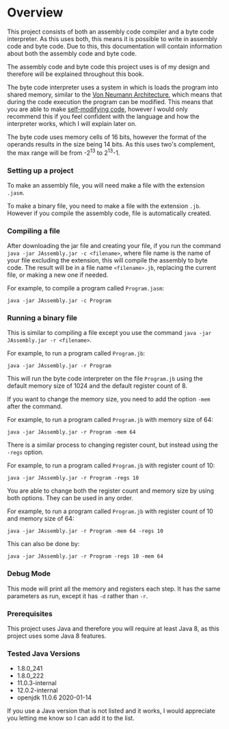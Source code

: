 # Overview

This project consists of both an assembly code compiler and a byte code interpreter. As this uses both, this means it is possible to write in assembly code and byte code. Due to this, this documentation will contain information about both the assembly code and byte code. 

The assembly code and byte code this project uses is of my design and therefore will be explained throughout this book. 

The byte code interpreter uses a system in which is loads the program into shared memory, similar to the [Von Neumann Architecture](https://en.wikipedia.org/wiki/Von_Neumann_architecture), which means that during the code execution the program can be modified. This means that you are able to make [self-modifying code](https://en.wikipedia.org/wiki/Self-modifying_code), however I would only recommend this if you feel confident with the language and how the interpreter works, which I will explain later on.

The byte code uses memory cells of 16 bits, however the format of the operands results in the size being 14 bits. As this uses two's complement, the max range will be from -2<sup>13</sup> to 2<sup>13</sup>-1.

### Setting up a project

To make an assembly file, you will need make a file with the extension `.jasm`. 

To make a binary file, you need to make a file with the extension `.jb`. However if you compile the assembly code, file is automatically created.

### Compiling a file

After downloading the jar file and creating your file, if you run the command `java -jar JAssembly.jar -c <filename>`, where file name is the name of your file excluding the extension, this will compile the assembly to byte code. The result will be in a file name `<filename>.jb`, replacing the current file, or making a new one if needed.

For example, to compile a program called `Program.jasm`:
    
    java -jar JAssembly.jar -c Program

### Running a binary file

This is similar to compiling a file except you use the command `java -jar JAssembly.jar -r <filename>`. 

For example, to run a program called `Program.jb`:
   
    java -jar JAssembly.jar -r Program

This will run the byte code interpreter on the file `Program.jb` using the default memory size of 1024 and the default register count of 8. 

If you want to change the memory size, you need to add the option `-mem` after the command.

For example, to run a program called `Program.jb` with memory size of 64:
    
    java -jar JAssembly.jar -r Program -mem 64

There is a similar process to changing register count, but instead using the `-regs` option.

For example, to run a program called `Program.jb` with register count of 10:

    java -jar JAssembly.jar -r Program -regs 10

You are able to change both the register count and memory size by using both options. They can be used in any order.

For example, to run a program called `Program.jb` with register count of 10 and memory size of 64:
    
    java -jar JAssembly.jar -r Program -mem 64 -regs 10

This can also be done by:

    java -jar JAssembly.jar -r Program -regs 10 -mem 64

### Debug Mode

This mode will print all the memory and registers each step. It has the same parameters as run, except it has `-d` rather than `-r`.
### Prerequisites

This project uses Java and therefore you will require at least Java 8, as this project uses some Java 8 features.

### Tested Java Versions

* 1.8.0_241
* 1.8.0_222
* 11.0.3-internal
* 12.0.2-internal
* openjdk 11.0.6 2020-01-14

If you use a Java version that is not listed and it works, I would appreciate you letting me know so I can add it to the list.